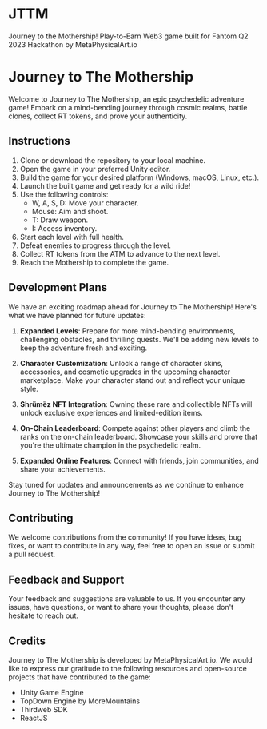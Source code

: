 # JTTM
Journey to the Mothership! Play-to-Earn Web3 game built for Fantom Q2 2023 Hackathon by MetaPhysicalArt.io

# Journey to The Mothership



Welcome to Journey to The Mothership, an epic psychedelic adventure game! Embark on a mind-bending journey through cosmic realms, battle clones, collect RT tokens, and prove your authenticity.

## Instructions

1. Clone or download the repository to your local machine.
2. Open the game in your preferred Unity editor.
3. Build the game for your desired platform (Windows, macOS, Linux, etc.).
4. Launch the built game and get ready for a wild ride!
5. Use the following controls:
   - W, A, S, D: Move your character.
   - Mouse: Aim and shoot.
   - T: Draw weapon.
   - I: Access inventory.
6. Start each level with full health.
7. Defeat enemies to progress through the level.
8. Collect RT tokens from the ATM to advance to the next level.
9. Reach the Mothership to complete the game.

## Development Plans

We have an exciting roadmap ahead for Journey to The Mothership! Here's what we have planned for future updates:

1. **Expanded Levels**: Prepare for more mind-bending environments, challenging obstacles, and thrilling quests. We'll be adding new levels to keep the adventure fresh and exciting.

2. **Character Customization**: Unlock a range of character skins, accessories, and cosmetic upgrades in the upcoming character marketplace. Make your character stand out and reflect your unique style.

3. **Shrümëz NFT Integration**: Owning these rare and collectible NFTs will unlock exclusive experiences and limited-edition items.

4. **On-Chain Leaderboard**: Compete against other players and climb the ranks on the on-chain leaderboard. Showcase your skills and prove that you're the ultimate champion in the psychedelic realm.

5. **Expanded Online Features**: Connect with friends, join communities, and share your achievements. 

Stay tuned for updates and announcements as we continue to enhance Journey to The Mothership!

## Contributing

We welcome contributions from the community! If you have ideas, bug fixes, or want to contribute in any way, feel free to open an issue or submit a pull request.

## Feedback and Support

Your feedback and suggestions are valuable to us. If you encounter any issues, have questions, or want to share your thoughts, please don't hesitate to reach out.

## Credits

Journey to The Mothership is developed by MetaPhysicalArt.io. We would like to express our gratitude to the following resources and open-source projects that have contributed to the game:

- Unity Game Engine
- TopDown Engine by MoreMountains
- Thirdweb SDK
- ReactJS


